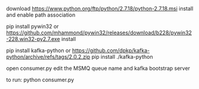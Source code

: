 download https://www.python.org/ftp/python/2.7.18/python-2.7.18.msi
install and enable path association 

pip install pywin32
or
https://github.com/mhammond/pywin32/releases/download/b228/pywin32-228.win32-py2.7.exe
install 

pip install kafka-python
or 
https://github.com/dpkp/kafka-python/archive/refs/tags/2.0.2.zip
pip install ./kafka-python

open consumer.py
edit the MSMQ queue name and kafka bootstrap server 

to run:
python consumer.py